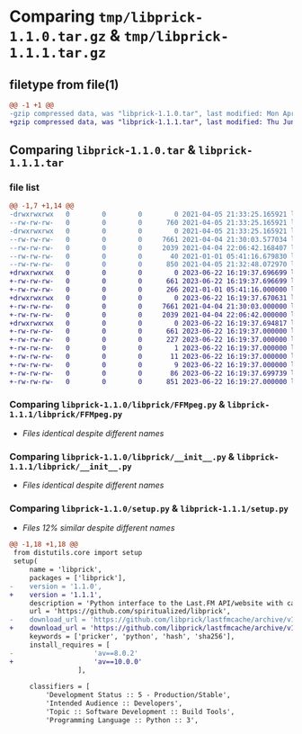 # Comparing `tmp/libprick-1.1.0.tar.gz` & `tmp/libprick-1.1.1.tar.gz`

## filetype from file(1)

```diff
@@ -1 +1 @@
-gzip compressed data, was "libprick-1.1.0.tar", last modified: Mon Apr  5 21:33:25 2021, max compression
+gzip compressed data, was "libprick-1.1.1.tar", last modified: Thu Jun 22 16:19:37 2023, max compression
```

## Comparing `libprick-1.1.0.tar` & `libprick-1.1.1.tar`

### file list

```diff
@@ -1,7 +1,14 @@
-drwxrwxrwx   0        0        0        0 2021-04-05 21:33:25.165921 libprick-1.1.0/
--rw-rw-rw-   0        0        0      760 2021-04-05 21:33:25.165921 libprick-1.1.0/PKG-INFO
-drwxrwxrwx   0        0        0        0 2021-04-05 21:33:25.165921 libprick-1.1.0/libprick/
--rw-rw-rw-   0        0        0     7661 2021-04-04 21:30:03.577034 libprick-1.1.0/libprick/FFMpeg.py
--rw-rw-rw-   0        0        0     2039 2021-04-04 22:06:42.168407 libprick-1.1.0/libprick/__init__.py
--rw-rw-rw-   0        0        0       40 2021-01-01 05:41:16.679830 libprick-1.1.0/setup.cfg
--rw-rw-rw-   0        0        0      850 2021-04-05 21:32:48.072970 libprick-1.1.0/setup.py
+drwxrwxrwx   0        0        0        0 2023-06-22 16:19:37.696699 libprick-1.1.1/
+-rw-rw-rw-   0        0        0      661 2023-06-22 16:19:37.696699 libprick-1.1.1/PKG-INFO
+-rw-rw-rw-   0        0        0      266 2021-01-01 05:41:16.000000 libprick-1.1.1/README.md
+drwxrwxrwx   0        0        0        0 2023-06-22 16:19:37.670631 libprick-1.1.1/libprick/
+-rw-rw-rw-   0        0        0     7661 2021-04-04 21:30:03.000000 libprick-1.1.1/libprick/FFMpeg.py
+-rw-rw-rw-   0        0        0     2039 2021-04-04 22:06:42.000000 libprick-1.1.1/libprick/__init__.py
+drwxrwxrwx   0        0        0        0 2023-06-22 16:19:37.694817 libprick-1.1.1/libprick.egg-info/
+-rw-rw-rw-   0        0        0      661 2023-06-22 16:19:37.000000 libprick-1.1.1/libprick.egg-info/PKG-INFO
+-rw-rw-rw-   0        0        0      227 2023-06-22 16:19:37.000000 libprick-1.1.1/libprick.egg-info/SOURCES.txt
+-rw-rw-rw-   0        0        0        1 2023-06-22 16:19:37.000000 libprick-1.1.1/libprick.egg-info/dependency_links.txt
+-rw-rw-rw-   0        0        0       11 2023-06-22 16:19:37.000000 libprick-1.1.1/libprick.egg-info/requires.txt
+-rw-rw-rw-   0        0        0        9 2023-06-22 16:19:37.000000 libprick-1.1.1/libprick.egg-info/top_level.txt
+-rw-rw-rw-   0        0        0       86 2023-06-22 16:19:37.699739 libprick-1.1.1/setup.cfg
+-rw-rw-rw-   0        0        0      851 2023-06-22 16:19:27.000000 libprick-1.1.1/setup.py
```

### Comparing `libprick-1.1.0/libprick/FFMpeg.py` & `libprick-1.1.1/libprick/FFMpeg.py`

 * *Files identical despite different names*

### Comparing `libprick-1.1.0/libprick/__init__.py` & `libprick-1.1.1/libprick/__init__.py`

 * *Files identical despite different names*

### Comparing `libprick-1.1.0/setup.py` & `libprick-1.1.1/setup.py`

 * *Files 12% similar despite different names*

```diff
@@ -1,18 +1,18 @@
 from distutils.core import setup
 setup(
     name = 'libprick',
     packages = ['libprick'],
-    version = '1.1.0',
+    version = '1.1.1',
     description = 'Python interface to the Last.FM API/website with caching support',
     url = 'https://github.com/spiritualized/libprick',
-    download_url = 'https://github.com/libprick/lastfmcache/archive/v1.1.0.tar.gz',
+    download_url = 'https://github.com/libprick/lastfmcache/archive/v1.1.1.tar.gz',
     keywords = ['pricker', 'python', 'hash', 'sha256'],
     install_requires = [
-                    'av==8.0.2'
+                    'av==10.0.0'
                 ],
 
     classifiers = [
         'Development Status :: 5 - Production/Stable',
         'Intended Audience :: Developers',
         'Topic :: Software Development :: Build Tools',
         'Programming Language :: Python :: 3',
```

